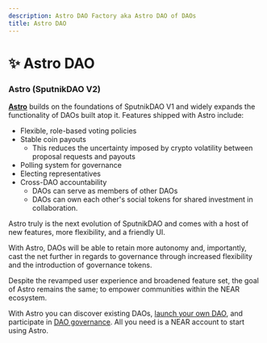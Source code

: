 ```yaml
---
description: Astro DAO Factory aka Astro DAO of DAOs
title: Astro DAO
---
```


# ✨ Astro DAO

### **Astro (SputnikDAO V2)**

[**Astro**](https://astrodao.com) builds on the foundations of SputnikDAO V1 and widely expands the functionality of DAOs built atop it.
Features shipped with Astro include:

* Flexible, role-based voting policies
* Stable coin payouts
  * This reduces the uncertainty imposed by crypto volatility between proposal requests and payouts
* Polling system for governance
* Electing representatives
* Cross-DAO accountability&#x20;
  * DAOs can serve as members of other DAOs
  * DAOs can own each other's social tokens for shared investment in collaboration.

Astro truly is the next evolution of SputnikDAO and comes with a host of new features, more flexibility, and a friendly UI.&#x20;

With Astro, DAOs will be able to retain more autonomy and, importantly, cast the net further in regards to governance through increased flexibility and the introduction of governance tokens.&#x20;

Despite the revamped user experience and broadened feature set, the goal of Astro remains the same; to empower communities within the NEAR ecosystem.

With Astro you can discover existing DAOs, [launch your own DAO](./how-to-launch-a-dao.md), and participate in [DAO governance](./dao-governance.md).
All you need is a NEAR account to start using Astro.
